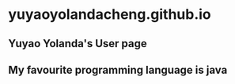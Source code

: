 # yuyaoyolandacheng.github.io
## Yuyao Yolanda's User page
## My favourite programming language is java
